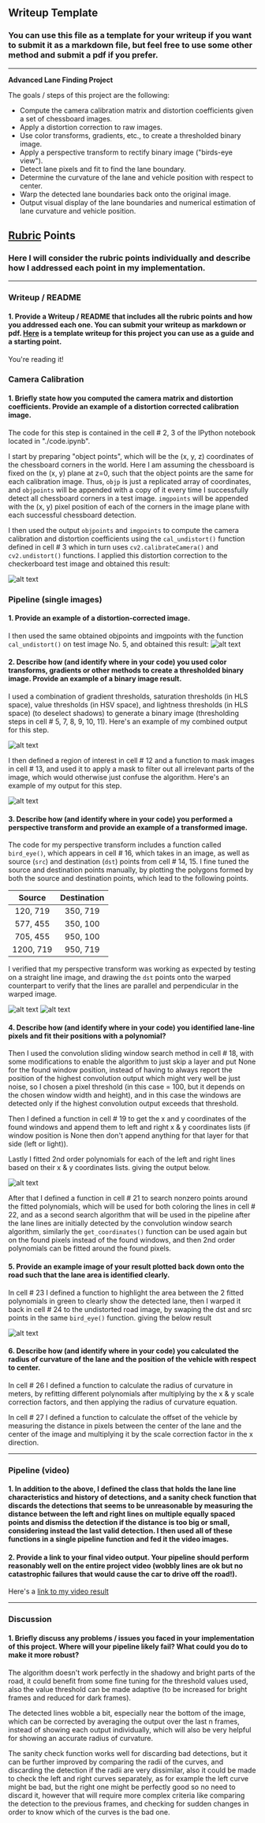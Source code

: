 ## Writeup Template

### You can use this file as a template for your writeup if you want to submit it as a markdown file, but feel free to use some other method and submit a pdf if you prefer.

---

**Advanced Lane Finding Project**

The goals / steps of this project are the following:

* Compute the camera calibration matrix and distortion coefficients given a set of chessboard images.
* Apply a distortion correction to raw images.
* Use color transforms, gradients, etc., to create a thresholded binary image.
* Apply a perspective transform to rectify binary image ("birds-eye view").
* Detect lane pixels and fit to find the lane boundary.
* Determine the curvature of the lane and vehicle position with respect to center.
* Warp the detected lane boundaries back onto the original image.
* Output visual display of the lane boundaries and numerical estimation of lane curvature and vehicle position.

[//]: # (Image References)

[image1]: ./writeup/checker_original_v_undistorted.jpg "Checker Original vs Undistorted"
[image2]: ./writeup/road_original_v_undistorted.jpg "Road Original vs Undistorted"
[image3]: ./writeup/combined_binary_example.jpg "Combined Binary Example"
[image4]: ./writeup/mask.jpg "Masked Image"
[image5]: ./writeup/undistorted_src_points.jpg "Undistorted with Source Points"
[image6]: ./writeup/warped_dst_points.jpg "Warped with Destination Points"
[image7]: ./writeup/fit_poly.jpg "Fitted Polynomials"
[image8]: ./writeup/highlighted_lane.jpg "Highlighted Lane"

## [Rubric](https://review.udacity.com/#!/rubrics/571/view) Points

### Here I will consider the rubric points individually and describe how I addressed each point in my implementation.  

---

### Writeup / README

#### 1. Provide a Writeup / README that includes all the rubric points and how you addressed each one.  You can submit your writeup as markdown or pdf.  [Here](https://github.com/udacity/CarND-Advanced-Lane-Lines/blob/master/writeup_template.md) is a template writeup for this project you can use as a guide and a starting point.  

You're reading it!

### Camera Calibration

#### 1. Briefly state how you computed the camera matrix and distortion coefficients. Provide an example of a distortion corrected calibration image.

The code for this step is contained in the cell # 2, 3 of the IPython notebook located in "./code.ipynb".

I start by preparing "object points", which will be the (x, y, z) coordinates of the chessboard corners in the world. Here I am assuming the chessboard is fixed on the (x, y) plane at z=0, such that the object points are the same for each calibration image.  Thus, `objp` is just a replicated array of coordinates, and `objpoints` will be appended with a copy of it every time I successfully detect all chessboard corners in a test image.  `imgpoints` will be appended with the (x, y) pixel position of each of the corners in the image plane with each successful chessboard detection.  

I then used the output `objpoints` and `imgpoints` to compute the camera calibration and distortion coefficients using the `cal_undistort()` function defined in cell # 3 which in turn uses `cv2.calibrateCamera()` and `cv2.undistort()` functions.  I applied this distortion correction to the checkerboard test image and obtained this result: 

![alt text][image1]

### Pipeline (single images)

#### 1. Provide an example of a distortion-corrected image.

I then used the same obtained objpoints and imgpoints with the function `cal_undistort()` on test image No. 5, and obtained this result:
![alt text][image2]

#### 2. Describe how (and identify where in your code) you used color transforms, gradients or other methods to create a thresholded binary image.  Provide an example of a binary image result.

I used a combination of gradient thresholds, saturation thresholds (in HLS space), value thresholds (in HSV space), and lightness thresholds (in HLS space) (to deselect shadows) to generate a binary image (thresholding steps in cell # 5, 7, 8, 9, 10, 11).  Here's an example of my combined output for this step.

![alt text][image3]

I then defined a region of interest in cell # 12 and a function to mask images in cell # 13, and used it to apply a mask to filter out all irrelevant parts of the image, which would otherwise just confuse the algorithm. Here's an example of my output for this step.

![alt text][image4]

#### 3. Describe how (and identify where in your code) you performed a perspective transform and provide an example of a transformed image.

The code for my perspective transform includes a function called `bird_eye()`, which appears in cell # 16, which takes in an image, as well as source (`src`) and destination (`dst`) points from cell # 14, 15.  I fine tuned the source and destination points manually, by plotting the polygons formed by both the source and destination points, which lead to the following points.

| Source        | Destination   | 
|:-------------:|:-------------:| 
| 120, 719      | 350, 719      | 
| 577, 455      | 350, 100      |
| 705, 455      | 950, 100      |
| 1200, 719     | 950, 719      |

I verified that my perspective transform was working as expected by testing on a straight line image, and drawing the `dst` points onto the warped counterpart to verify that the lines are parallel and perpendicular in the warped image.

![alt text][image5]
![alt text][image6]

#### 4. Describe how (and identify where in your code) you identified lane-line pixels and fit their positions with a polynomial?

Then I used the convolution sliding window search method in cell # 18, with some modifications to enable the algorithm to just skip a layer and put None for the found window position, instead of having to always report the position of the highest convolution output which might very well be just noise, so I chosen a pixel threshold (in this case = 100, but it depends on the chosen window width and height), and in this case the windows are detected only if the highest convolution output exceeds that threshold.

Then I defined a function in cell # 19 to get the x and y coordinates of the found windows and append them to left and right x & y coordinates lists (if window position is None then don't append anything for that layer for that side (left or light)).

Lastly I fitted 2nd order polynomials for each of the left and right lines based on their x & y coordinates lists. giving the output below.

![alt text][image7]

After that I defined a function in cell # 21 to search nonzero points around the fitted polynomials, which will be used for both coloring the lines in cell # 22, and as a second search algorithm that will be used in the pipeline after the lane lines are initially detected by the convolution window search algorithm, similarly the `get_coordinates()` function can be used again but on the found pixels instead of the found windows, and then 2nd order polynomials can be fitted around the found pixels.

#### 5. Provide an example image of your result plotted back down onto the road such that the lane area is identified clearly.

In cell # 23 I defined a function to highlight the area between the 2 fitted polynomials in green to clearly show the detected lane, then I warped it back in cell # 24 to the undistorted road image, by swaping the dst and src points in the same `bird_eye()` function. giving the below result

![alt text][image8]

#### 6. Describe how (and identify where in your code) you calculated the radius of curvature of the lane and the position of the vehicle with respect to center.

In cell # 26 I defined a function to calculate the radius of curvature in meters, by refitting different polynomials after multiplying by the x & y scale correction factors, and then applying the radius of curvature equation.

In cell # 27 I defined a function to calculate the offset of the vehicle by measuring the distance in pixels between the center of the lane and the center of the image and multiplying it by the scale correction factor in the x direction.

---

### Pipeline (video)

#### 1. In addition to the above, I defined the class that holds the lane line characteristics and history of detections, and a sanity check function that discards the detections that seems to be unreasonable by measuring the distance between the left and right lines on multiple equally spaced points and dismiss the detection if the distance is too big or small, considering instead the last valid detection. I then used all of these functions in a single pipeline function and fed it the video images.

#### 2. Provide a link to your final video output.  Your pipeline should perform reasonably well on the entire project video (wobbly lines are ok but no catastrophic failures that would cause the car to drive off the road!).

Here's a [link to my video result](./writeup/project_video_output.mp4)

---

### Discussion

#### 1. Briefly discuss any problems / issues you faced in your implementation of this project.  Where will your pipeline likely fail?  What could you do to make it more robust?

The algorithm doesn't work perfectly in the shadowy and bright parts of the road, it could benefit from some fine tuning for the threshold values used, also the value threshold can be made adaptive (to be increased for bright frames and reduced for dark frames).

The detected lines wobble a bit, especially near the bottom of the image, which can be corrected by averaging the output over the last n frames, instead of showing each output individually, which will also be very helpful for showing an accurate radius of curvature.

The sanity check function works well for discarding bad detections, but it can be further improved by comparing the radii of the curves, and discarding the detection if the radii are very dissimilar, also it could be made to check the left and right curves separately, as for example the left curve might be bad, but the right one might be perfectly good so no need to discard it, however that will require more complex criteria like comparing the detection to the previous frames, and checking for sudden changes in order to know which of the curves is the bad one.

